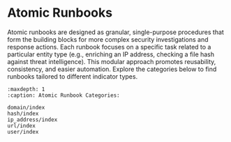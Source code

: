 # Atomic Runbooks

Atomic runbooks are designed as granular, single-purpose procedures that form the building blocks for more complex security investigations and response actions. Each runbook focuses on a specific task related to a particular entity type (e.g., enriching an IP address, checking a file hash against threat intelligence). This modular approach promotes reusability, consistency, and easier automation. Explore the categories below to find runbooks tailored to different indicator types.

```{toctree}
:maxdepth: 1
:caption: Atomic Runbook Categories:

domain/index
hash/index
ip_address/index
url/index
user/index
